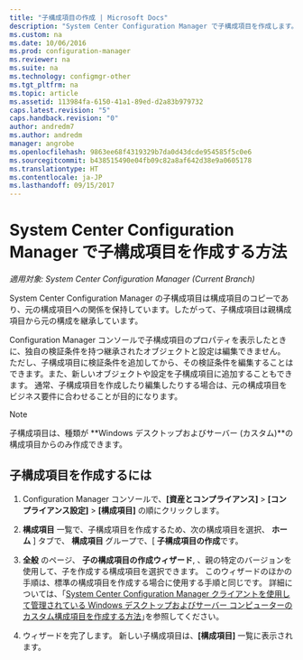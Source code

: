 ```yaml
---
title: "子構成項目の作成 | Microsoft Docs"
description: "System Center Configuration Manager で子構成項目を作成します。"
ms.custom: na
ms.date: 10/06/2016
ms.prod: configuration-manager
ms.reviewer: na
ms.suite: na
ms.technology: configmgr-other
ms.tgt_pltfrm: na
ms.topic: article
ms.assetid: 113984fa-6150-41a1-89ed-d2a83b979732
caps.latest.revision: "5"
caps.handback.revision: "0"
author: andredm7
ms.author: andredm
manager: angrobe
ms.openlocfilehash: 9863ee68f4319329b7da0d43dcde954585f5c0e6
ms.sourcegitcommit: b438515490e04fb09c82a8af642d38e9a0605178
ms.translationtype: HT
ms.contentlocale: ja-JP
ms.lasthandoff: 09/15/2017
---
```

# <a name="how-to-create-child-configuration-items-in-system-center-configuration-manager"></a>System Center Configuration Manager で子構成項目を作成する方法

*適用対象: System Center Configuration Manager (Current Branch)*

System Center Configuration Manager の子構成項目は構成項目のコピーであり、元の構成項目への関係を保持しています。したがって、子構成項目は親構成項目から元の構成を継承しています。  

Configuration Manager コンソールで子構成項目のプロパティを表示したときに、独自の検証条件を持つ継承されたオブジェクトと設定は編集できません。 ただし、子構成項目に検証条件を追加してから、その検証条件を編集することはできます。また、新しいオブジェクトや設定を子構成項目に追加することもできます。
通常、子構成項目を作成したり編集したりする場合は、元の構成項目をビジネス要件に合わせることが目的になります。  

> [!NOTE]  
>  子構成項目は、種類が **Windows デスクトップおよびサーバー (カスタム)**の構成項目からのみ作成できます。  

## <a name="to-create-a-child-configuration-item"></a>子構成項目を作成するには  

1.  Configuration Manager コンソールで、**[資産とコンプライアンス]** > **[コンプライアンス設定]** > **[構成項目]** の順にクリックします。  

3.  **構成項目** 一覧で、子構成項目を作成するため、次の構成項目を選択、 **ホーム** ] タブで、 **構成項目** グループで、[ **子構成項目の作成**です。  

4.  **全般** のページ、 **子の構成項目の作成ウィザード**, 、親の特定のバージョンを使用して、子を作成する構成項目を選択できます。 このウィザードのほかの手順は、標準の構成項目を作成する場合に使用する手順と同じです。 詳細については、｢[System Center Configuration Manager クライアントを使用して管理されている Windows デスクトップおよびサーバー コンピューターのカスタム構成項目を作成する方法](../../compliance/deploy-use/create-custom-configuration-items-for-windows-desktop-and-server-computers-managed-with-the-client.md)｣を参照してください。  

5.  ウィザードを完了します。 新しい子構成項目は、**[構成項目]** 一覧に表示されます。  
